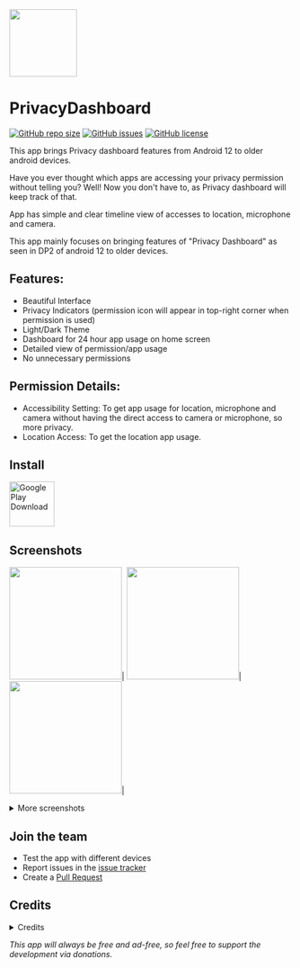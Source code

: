 <img src="https://play-lh.googleusercontent.com/dHgIlNJcMifkKVNgm8FBeDbZVZigg52elT49JEABSkXMDeouMgNcA-VPidYyYUOB8Wlw=s180" width="120"/>

# PrivacyDashboard

[![GitHub repo size](https://img.shields.io/github/repo-size/RushikeshKamewar/PrivacyDashboard)](https://github.com/RushikeshKamewar/PrivacyDashboard)
[![GitHub issues](https://img.shields.io/github/issues/RushikeshKamewar/PrivacyDashboard?color=red)](https://github.com/RushikeshKamewar/PrivacyDashboard/issues)
[![GitHub license](https://img.shields.io/github/license/RushikeshKamewar/PrivacyDashboard?color=lightgrey)](https://github.com/RushikeshKamewar/PrivacyDashboard/blob/master/LICENSE)

This app brings Privacy dashboard features from Android 12 to older android devices.

Have you ever thought which apps are accessing your privacy permission without telling you?
Well! Now you don't have to, as Privacy dashboard will keep track of that.

App has simple and clear timeline view of accesses to location, microphone and camera.

This app mainly focuses on bringing features of "Privacy Dashboard" as seen in DP2 of android 12 to older devices.

## Features:
- Beautiful Interface
- Privacy Indicators (permission icon will appear in top-right corner when permission is used)
- Light/Dark Theme
- Dashboard for 24 hour app usage on home screen
- Detailed view of permission/app usage
- No unnecessary permissions


## Permission Details:

- Accessibility Setting: To get app usage for location, microphone and camera without having the direct access to camera or microphone, so more privacy.
- Location Access: To get the location app usage.

## Install

[<img src="https://play.google.com/intl/en_us/badges/static/images/badges/en_badge_web_generic.png" alt="Google Play Download" height="80">](https://play.google.com/store/apps/details?id=rk.android.app.privacydashboard)

## Screenshots

<img src="https://play-lh.googleusercontent.com/nLB-jiTqKWMBtp4ltqIIPccgoX6q4jF0xrcxlz1KUIb8NTjPAA-fPt4RMuQPugB4iYM=w1680-h907-rw" width="200"/>|
<img src="https://play-lh.googleusercontent.com/Zqd2OS9fJ4DcY6Ei3WmWwMr274IYKaae2OruuMjRPqhVw217EDQF8HF12PpgRFyiww=w1680-h907-rw" width="200"/>|
<img src="https://play-lh.googleusercontent.com/6PZmXm-PcAJIOgeLn5TuzUdJWCycL-01YnqvaoiWW3pAbn6sb4beoMLPf5jeoaUCGw=w1680-h907-rw" width="200"/>|

<details>
  <summary>More screenshots</summary>
 
<img src="https://play-lh.googleusercontent.com/Q9TXQ_Brn1F1WDukA55Xhjt6rBU-smIyqQqASTKz3nEBO8OecX4Cet3sw4Yz5Razjw=w1680-h907-rw" width="200"/>|
<img src="https://play-lh.googleusercontent.com/XMgfNpIdOo8AO3LHb_MnmupowF1NQv0VZpro7-BDho5dNoLvUXuqpmpXXTVMW4f1uN0=w1680-h907-rw" width="200"/>

</details>

## Join the team
  * Test the app with different devices
  * Report issues in the [issue tracker](https://github.com/RushikeshKamewar/PrivacyDashboard/issues)
  * Create a [Pull Request](https://opensource.guide/how-to-contribute/#opening-a-pull-request)

## Credits

<details>
  <summary>Credits</summary>
  
#### Charts API
* Special Thanks to [MPAndroidChart](https://github.com/PhilJay/MPAndroidChart) (Thanks [PhilJay](https://github.com/PhilJay)! :)) for providing a free API service for charts.

#### Search view
* Special Thanks to [MaterialSearchView](https://github.com/MiguelCatalan/MaterialSearchView) (Thanks [MiguelCatalan](https://github.com/MiguelCatalan)! :)) for providing a free searchview with a clean UI with simple implementation.
  
#### Safe Dot Android
* Originally forked from: https://github.com/kamaravichow/safe-dot-android.
  
</details>

*This app will always be free and ad-free, so feel free to support the development via donations.*
